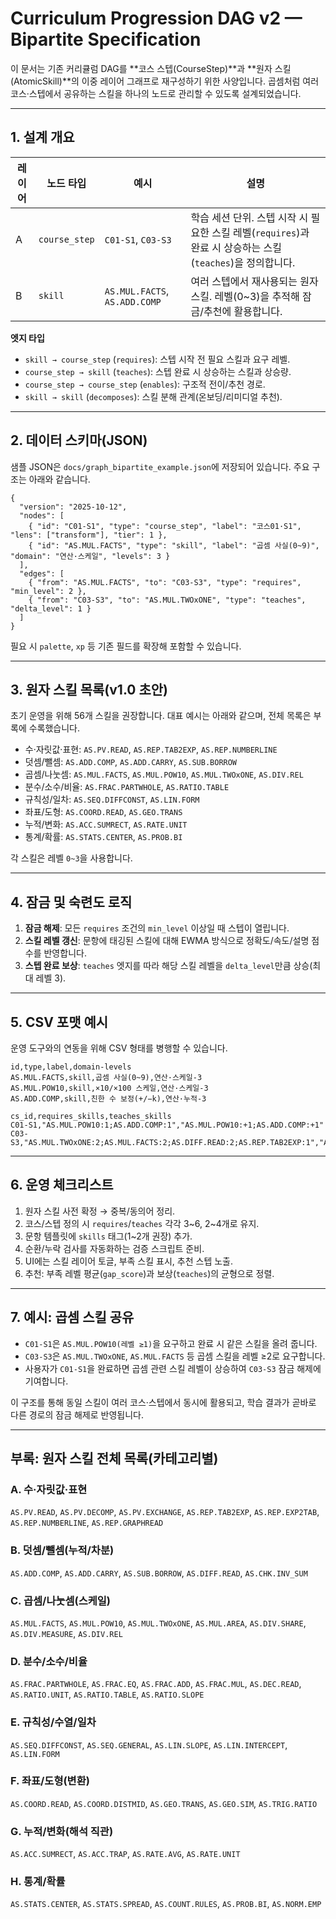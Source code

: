 # Curriculum Progression DAG v2 — Bipartite Specification

이 문서는 기존 커리큘럼 DAG를 **코스 스텝(CourseStep)**과 **원자 스킬(AtomicSkill)**의 이중 레이어 그래프로 재구성하기 위한 사양입니다. 곱셈처럼 여러 코스·스텝에서 공유하는 스킬을 하나의 노드로 관리할 수 있도록 설계되었습니다.

---

## 1. 설계 개요

| 레이어 | 노드 타입 | 예시 | 설명 |
| ------ | ---------- | ---- | ---- |
| A | `course_step` | `C01-S1`, `C03-S3` | 학습 세션 단위. 스텝 시작 시 필요한 스킬 레벨(`requires`)과 완료 시 상승하는 스킬(`teaches`)을 정의합니다. |
| B | `skill` | `AS.MUL.FACTS`, `AS.ADD.COMP` | 여러 스텝에서 재사용되는 원자 스킬. 레벨(0~3)을 추적해 잠금/추천에 활용합니다. |

**엣지 타입**

* `skill → course_step` (`requires`): 스텝 시작 전 필요 스킬과 요구 레벨.
* `course_step → skill` (`teaches`): 스텝 완료 시 상승하는 스킬과 상승량.
* `course_step → course_step` (`enables`): 구조적 전이/추천 경로.
* `skill → skill` (`decomposes`): 스킬 분해 관계(온보딩/리미디얼 추천).

---

## 2. 데이터 스키마(JSON)

샘플 JSON은 `docs/graph_bipartite_example.json`에 저장되어 있습니다. 주요 구조는 아래와 같습니다.

```jsonc
{
  "version": "2025-10-12",
  "nodes": [
    { "id": "C01-S1", "type": "course_step", "label": "코스01·S1", "lens": ["transform"], "tier": 1 },
    { "id": "AS.MUL.FACTS", "type": "skill", "label": "곱셈 사실(0~9)", "domain": "연산·스케일", "levels": 3 }
  ],
  "edges": [
    { "from": "AS.MUL.FACTS", "to": "C03-S3", "type": "requires", "min_level": 2 },
    { "from": "C03-S3", "to": "AS.MUL.TWOxONE", "type": "teaches", "delta_level": 1 }
  ]
}
```

필요 시 `palette`, `xp` 등 기존 필드를 확장해 포함할 수 있습니다.

---

## 3. 원자 스킬 목록(v1.0 초안)

초기 운영을 위해 56개 스킬을 권장합니다. 대표 예시는 아래와 같으며, 전체 목록은 부록에 수록했습니다.

* 수·자릿값·표현: `AS.PV.READ`, `AS.REP.TAB2EXP`, `AS.REP.NUMBERLINE`
* 덧셈/뺄셈: `AS.ADD.COMP`, `AS.ADD.CARRY`, `AS.SUB.BORROW`
* 곱셈/나눗셈: `AS.MUL.FACTS`, `AS.MUL.POW10`, `AS.MUL.TWOxONE`, `AS.DIV.REL`
* 분수/소수/비율: `AS.FRAC.PARTWHOLE`, `AS.RATIO.TABLE`
* 규칙성/일차: `AS.SEQ.DIFFCONST`, `AS.LIN.FORM`
* 좌표/도형: `AS.COORD.READ`, `AS.GEO.TRANS`
* 누적/변화: `AS.ACC.SUMRECT`, `AS.RATE.UNIT`
* 통계/확률: `AS.STATS.CENTER`, `AS.PROB.BI`

각 스킬은 레벨 `0~3`을 사용합니다.

---

## 4. 잠금 및 숙련도 로직

1. **잠금 해제**: 모든 `requires` 조건의 `min_level` 이상일 때 스텝이 열립니다.
2. **스킬 레벨 갱신**: 문항에 태깅된 스킬에 대해 EWMA 방식으로 정확도/속도/설명 점수를 반영합니다.
3. **스텝 완료 보상**: `teaches` 엣지를 따라 해당 스킬 레벨을 `delta_level`만큼 상승(최대 레벨 3).

---

## 5. CSV 포맷 예시

운영 도구와의 연동을 위해 CSV 형태를 병행할 수 있습니다.

```csv
id,type,label,domain-levels
AS.MUL.FACTS,skill,곱셈 사실(0~9),연산·스케일-3
AS.MUL.POW10,skill,×10/×100 스케일,연산·스케일-3
AS.ADD.COMP,skill,친한 수 보정(+/−k),연산·누적-3
```

```csv
cs_id,requires_skills,teaches_skills
C01-S1,"AS.MUL.POW10:1;AS.ADD.COMP:1","AS.MUL.POW10:+1;AS.ADD.COMP:+1"
C03-S3,"AS.MUL.TWOxONE:2;AS.MUL.FACTS:2;AS.DIFF.READ:2;AS.REP.TAB2EXP:1","AS.MUL.TWOxONE:+1;AS.REP.TAB2EXP:+1"
```

---

## 6. 운영 체크리스트

1. 원자 스킬 사전 확정 → 중복/동의어 정리.
2. 코스/스텝 정의 시 `requires`/`teaches` 각각 3~6, 2~4개로 유지.
3. 문항 템플릿에 `skills` 태그(1~2개 권장) 추가.
4. 순환/누락 검사를 자동화하는 검증 스크립트 준비.
5. UI에는 스킬 레이어 토글, 부족 스킬 표시, 추천 스텝 노출.
6. 추천: 부족 레벨 평균(`gap_score`)과 보상(`teaches`)의 균형으로 정렬.

---

## 7. 예시: 곱셈 스킬 공유

* `C01-S1`은 `AS.MUL.POW10(레벨 ≥1)`을 요구하고 완료 시 같은 스킬을 올려 줍니다.
* `C03-S3`은 `AS.MUL.TWOxONE`, `AS.MUL.FACTS` 등 곱셈 스킬을 레벨 ≥2로 요구합니다.
* 사용자가 `C01-S1`을 완료하면 곱셈 관련 스킬 레벨이 상승하여 `C03-S3` 잠금 해제에 기여합니다.

이 구조를 통해 동일 스킬이 여러 코스·스텝에서 동시에 활용되고, 학습 결과가 곧바로 다른 경로의 잠금 해제로 반영됩니다.

---

## 부록: 원자 스킬 전체 목록(카테고리별)

### A. 수·자릿값·표현
`AS.PV.READ`, `AS.PV.DECOMP`, `AS.PV.EXCHANGE`, `AS.REP.TAB2EXP`, `AS.REP.EXP2TAB`, `AS.REP.NUMBERLINE`, `AS.REP.GRAPHREAD`

### B. 덧셈/뺄셈(누적/차분)
`AS.ADD.COMP`, `AS.ADD.CARRY`, `AS.SUB.BORROW`, `AS.DIFF.READ`, `AS.CHK.INV_SUM`

### C. 곱셈/나눗셈(스케일)
`AS.MUL.FACTS`, `AS.MUL.POW10`, `AS.MUL.TWOxONE`, `AS.MUL.AREA`, `AS.DIV.SHARE`, `AS.DIV.MEASURE`, `AS.DIV.REL`

### D. 분수/소수/비율
`AS.FRAC.PARTWHOLE`, `AS.FRAC.EQ`, `AS.FRAC.ADD`, `AS.FRAC.MUL`, `AS.DEC.READ`, `AS.RATIO.UNIT`, `AS.RATIO.TABLE`, `AS.RATIO.SLOPE`

### E. 규칙성/수열/일차
`AS.SEQ.DIFFCONST`, `AS.SEQ.GENERAL`, `AS.LIN.SLOPE`, `AS.LIN.INTERCEPT`, `AS.LIN.FORM`

### F. 좌표/도형(변환)
`AS.COORD.READ`, `AS.COORD.DISTMID`, `AS.GEO.TRANS`, `AS.GEO.SIM`, `AS.TRIG.RATIO`

### G. 누적/변화(해석 직관)
`AS.ACC.SUMRECT`, `AS.ACC.TRAP`, `AS.RATE.AVG`, `AS.RATE.UNIT`

### H. 통계/확률
`AS.STATS.CENTER`, `AS.STATS.SPREAD`, `AS.COUNT.RULES`, `AS.PROB.BI`, `AS.NORM.EMP`

